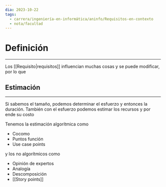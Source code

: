 ```yaml
---
dia: 2023-10-22
tags:
  - carrera/ingeniería-en-informática/aninfo/Requisitos-en-contexto
  - nota/facultad
---
```

# Definición
---
Los [[Requisito|requisitos]] influencian muchas cosas y se puede modificar, por lo que 

## Estimación
---
Si sabemos el tamaño, podemos determinar el esfuerzo y entonces la duración. También con el esfuerzo podemos estimar los recursos y por ende su costo

Tenemos la estimación algorítmica como
* Cocomo
* Puntos función
* Use case points

y los no algorítmicos como
* Opinión de expertos
* Analogía
* Descomposición
* [[Story points]]